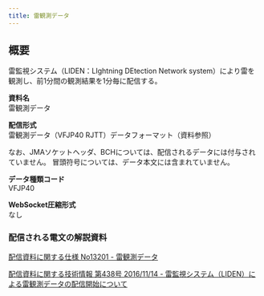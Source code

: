 ```yaml
---
title: 雷観測データ
---
```


## 概要
雷監視システム（LIDEN：LIghtning DEtection Network system）により雷を観測し、前1分間の観測結果を1分毎に配信する。

**資料名** <br/>
雷観測データ
 
**配信形式** <br/>
雷観測データ（VFJP40 RJTT）データフォーマット（資料参照）

なお、JMAソケットヘッダ、BCHについては、配信されるデータには付与されていません。
冒頭符号については、データ本文には含まれていません。

**データ種類コード** <br/>
VFJP40

**WebSocket圧縮形式** <br/>
なし

### 配信される電文の解説資料 
[配信資料に関する仕様 No13201 - 雷観測データ](https://www.data.jma.go.jp/suishin/shiyou/pdf/no13201)
 
 
[配信資料に関する技術情報 第438号 2016/11/14 - 雷監視システム（LIDEN）による雷観測データの配信開始について](https://dmdata.jp/docs/jma/technical/438.pdf)
